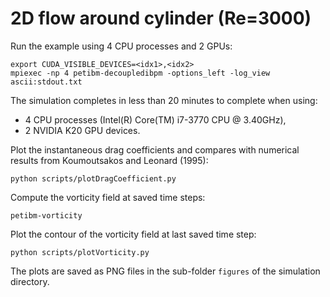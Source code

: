 # 2D flow around cylinder (Re=3000)

Run the example using 4 CPU processes and 2 GPUs:

```
export CUDA_VISIBLE_DEVICES=<idx1>,<idx2>
mpiexec -np 4 petibm-decoupledibpm -options_left -log_view ascii:stdout.txt
```

The simulation completes in less than 20 minutes to complete when using:
- 4 CPU processes (Intel(R) Core(TM) i7-3770 CPU @ 3.40GHz),
- 2 NVIDIA K20 GPU devices.

Plot the instantaneous drag coefficients and compares with numerical results
from Koumoutsakos and Leonard (1995):

```
python scripts/plotDragCoefficient.py
```

Compute the vorticity field at saved time steps:

```
petibm-vorticity
```

Plot the contour of the vorticity field at last saved time step:

```
python scripts/plotVorticity.py
```

The plots are saved as PNG files in the sub-folder `figures` of the simulation
directory.
